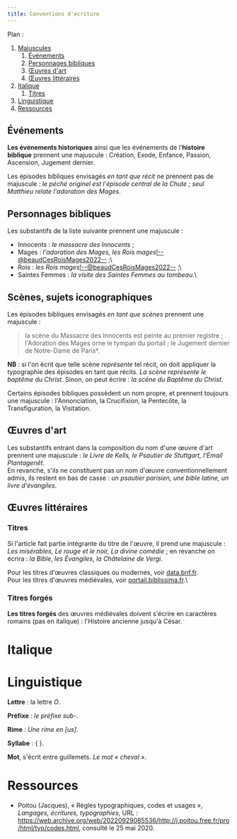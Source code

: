```yaml
---
title: Conventions d'écriture
---
```


Plan :

1. [Majuscules](#t1)
	1. [Événements](#t1-1)
	2. [Personnages bibliques](#t1-2)
	3. [Œuvres d'art](#t1-3)
	4. [Œuvres littéraires](#t1-4)
2. [Italique](#t2)
	1. [Titres](#t2-1)
3. [Linguistique](#t3)
4. [Ressources](#t4)

[comment]: <> (FINET)



<a id='t1'/>



<a id='t1-1'/>

## Événements

**Les événements historiques** ainsi que les événements de l'**histoire biblique** prennent une majuscule : Création, Exode, Enfance, Passion, Ascension, Jugement dernier.

Les épisodes bibliques envisagés *en tant que récit* ne prennent pas de majuscule : *le péché originel est l'épisode central de la Chute ; seul Matthieu relate l'adoration des Mages*.

<a id='t1-2'/>

## Personnages bibliques

Les substantifs de la liste suivante prennent une majuscule :

- Innocents : *le massacre des Innocents* ;
- Mages : *l'adoration des Mages, les Rois mages*<!--@beaudCesRoisMages2022--> ;\
- Rois : *les Rois mages*<!--@beaudCesRoisMages2022--> ;\
- Saintes Femmes : *la visite des Saintes Femmes au tombeau*<!--iconclass ; @poilpreRepresentationsCarolingiennesOttoniennes2022 ; biblissima avec un doute sur la maj initiale ; autres graphies : saintes-femmes dans @beaudCesRoisMages2022, p. 149-->.\


## Scènes, sujets iconographiques

Les épisodes bibliques envisagés *en tant que scènes* prennent une majuscule :

> la scène du Massacre des Innocents est peinte au premier registre ; l'Adoration des Mages orne le tympan du portail ; le Jugement dernier de Notre-Dame de Paris*.

**NB** : si l'on écrit que telle scène *représente* tel récit, on doit appliquer la typographie des épisodes en tant que récits. *La scène représente le baptême du Christ*. 
Sinon, on peut écrire : *la scène du Baptême du Christ*.

Certains épisodes bibliques possèdent un nom propre, et prennent toujours une majuscule :
l'Annonciation,
la Crucifixion,
la Pentecôte,
la Transfiguration,
la Visitation.

<a id='t1-3'/>

## Œuvres d'art

Les substantifs entrant dans la composition du nom d'une œuvre d'art prennent une majuscule :
*le Livre de Kells, le Psautier de Stuttgart, l'Émail Plantagenêt*<!--convention non suivie sur le web-->.\
En revanche, s'ils ne constituent pas un nom d'œuvre conventionnellement admis, ils restent en bas de casse : *un psautier parisien, une bible latine, un livre d'évangiles*.


<a id='t1-4'/>

## Œuvres littéraires

### Titres

Si l'article fait partie intégrante du titre de l'œuvre, il prend une majuscule : *Les misérables, Le rouge et le noir, La divine comédie*<!--DataBnF--> ; en revanche on écrira :
*la Bible*<!--DataBnF-->,
*les Évangiles*<!--Robert-->,
*la Châtelaine de Vergi*<!--DataBnF-->.

Pour les titres d'œuvres classiques ou modernes, voir [data.bnf.fr](https://data.bnf.fr).\
Pour les titres d'œuvres médiévales, voir [portail.biblissima.fr](https://portail.biblissima.fr/fr/).\


### Titres forgés

**Les titres forgés** des œuvres médiévales doivent s'écrire en caractères romains (pas en italique) : l'Histoire ancienne jusqu'à César<!--F. Möhren-->.



<a id='t2'/>

# Italique


<a id='t2-1'/>


<a id='t3'/>

# Linguistique

**Lettre** : la lettre *O*.

**Préfixe** : *le préfixe sub-*<!--Littré-->.

**Rime** : *Une rime en \[us\]*<!--Littré-->.

**Syllabe** : { }<!--Littré-->.

**Mot**, s'écrit entre guillemets<!--Littré-->. *Le mot « cheval »*.


<a id='t4'/>

# Ressources

- Poitou (Jacques), « Règles typographiques, codes et usages », *Langages, écritures, typographies*, URL : https://web.archive.org/web/20220929085536/http://j.poitou.free.fr/pro/html/typ/codes.html, consulté le 25 mai 2020.
